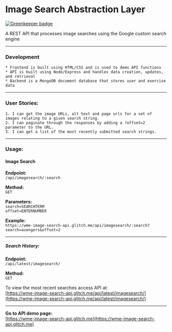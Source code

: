 # Image Search Abstraction Layer

[![Greenkeeper badge](https://badges.greenkeeper.io/wmemorgan/image-search-api.svg)](https://greenkeeper.io/)

A REST API that processes image searches using the Google custom search engine

---
### Development
    * Frontend is built using HTML/CSS and is used to demo API functions
    * API is built using Node/Express and handles data creation, updates, and retrieval
    * Backend is a MongoDB document database that stores user and exercise data

---
### User Stories:
    1. I can get the image URLs, alt text and page urls for a set of images relating to a given search string.
    2. I can paginate through the responses by adding a ?offset=2 parameter to the URL.
    3. I can get a list of the most recently submitted search strings.

---
### Usage:
#### Image Search
**Endpoint:**  
```/api/imagesearch/:search```

**Method:**  
```GET```

**Parameters:**  
```search=SEARCHTERM```  
```offset=ENTERNUMBER```

**Example:**  
```https://wme-image-search-api.glitch.me/api/imagesearch/:search?search=avengers&offset=2```

---
##### Search History:
**Endpoint:**  
```/api/latest/imagesearch/```

**Method:**  
```GET```

To view the most recent searches access API at:  
[https://wme-image-search-api.glitch.me/api/latest/imagesearch/](https://wme-image-search-api.glitch.me/api/latest/imagesearch/)

---
**Go to API demo page:**  
[https://wme-image-search-api.glitch.me](https://wme-image-search-api.glitch.me)

